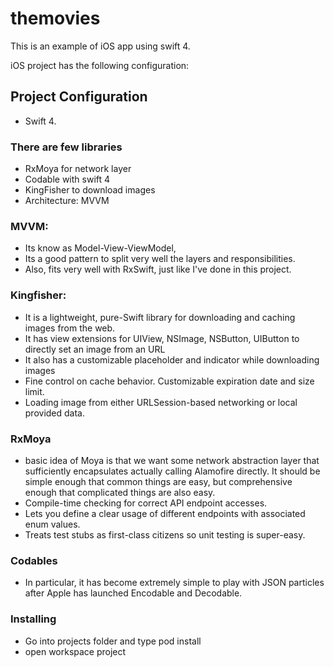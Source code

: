 # themovies

This is an example of iOS app using swift 4.

iOS project has the following configuration:

## Project Configuration
* Swift 4.

### There are few libraries

- RxMoya for network layer
- Codable with swift 4
- KingFisher to download images
- Architecture: MVVM

### MVVM: 
- Its know as Model-View-ViewModel, 
- Its a good pattern to split very well the layers and responsibilities. 
- Also, fits very well with RxSwift, just like I've done in this project.

### Kingfisher:
- It is a lightweight, pure-Swift library for downloading and caching images from the web.
- It has view extensions for UIView, NSImage, NSButton, UIButton to directly set an image from an URL
- It also has a customizable placeholder and indicator while downloading images
- Fine control on cache behavior. Customizable expiration date and size limit.
-  Loading image from either URLSession-based networking or local provided data.

### RxMoya
- basic idea of Moya is that we want some network abstraction layer that sufficiently encapsulates actually calling Alamofire directly. It should be simple enough that common things are easy, but comprehensive enough that complicated things are also easy.
- Compile-time checking for correct API endpoint accesses.
- Lets you define a clear usage of different endpoints with associated enum values.
- Treats test stubs as first-class citizens so unit testing is super-easy.

### Codables

- In particular, it has become extremely simple to play with JSON particles after Apple has launched Encodable and Decodable.

### Installing
* Go into projects folder and type pod install
* open workspace project
